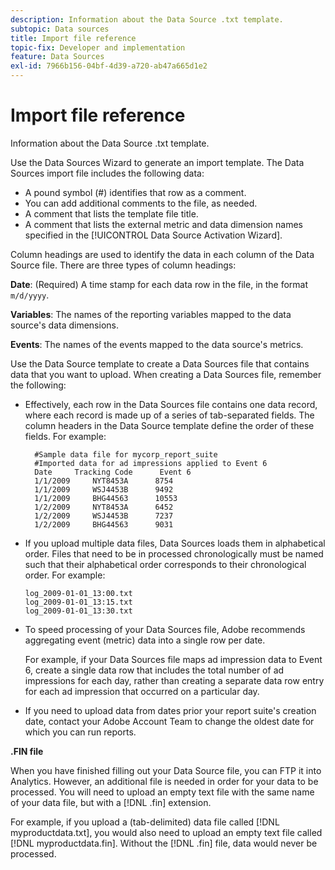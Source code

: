 ```yaml
---
description: Information about the Data Source .txt template.
subtopic: Data sources
title: Import file reference
topic-fix: Developer and implementation
feature: Data Sources
exl-id: 7966b156-04bf-4d39-a720-ab47a665d1e2
---
```

# Import file reference

Information about the Data Source .txt template.

 Use the Data Sources Wizard to generate an import template. The Data Sources import file includes the following data:

* A pound symbol (#) identifies that row as a comment.
* You can add additional comments to the file, as needed.
* A comment that lists the template file title.
* A comment that lists the external metric and data dimension names specified in the [!UICONTROL Data Source Activation Wizard].

Column headings are used to identify the data in each column of the Data Source file. There are three types of column headings:

**Date**: (Required) A time stamp for each data row in the file, in the format `m/d/yyyy`.

**Variables**: The names of the reporting variables mapped to the data source's data dimensions.

**Events**: The names of the events mapped to the data source's metrics.

Use the Data Source template to create a Data Sources file that contains data that you want to upload. When creating a Data Sources file, remember the following:

* Effectively, each row in the Data Sources file contains one data record, where each record is made up of a series of tab-separated fields. The column headers in the Data Source template define the order of these fields. For example:

  ```
    #Sample data file for mycorp_report_suite 
    #Imported data for ad impressions applied to Event 6
    Date     Tracking Code      Event 6 
    1/1/2009     NYT8453A      8754
    1/1/2009     WSJ4453B      9492
    1/1/2009     BHG44563      10553
    1/2/2009     NYT8453A      6452
    1/2/2009     WSJ4453B      7237
    1/2/2009     BHG44563      9031
  ```

* If you upload multiple data files, Data Sources loads them in alphabetical order. Files that need to be in processed chronologically must be named such that their alphabetical order corresponds to their chronological order. For example:

  ```
  log_2009-01-01_13:00.txt
  log_2009-01-01_13:15.txt
  log_2009-01-01_13:30.txt
  ```

* To speed processing of your Data Sources file, Adobe recommends aggregating event (metric) data into a single row per date.

  For example, if your Data Sources file maps ad impression data to Event 6, create a single data row that includes the total number of ad impressions for each day, rather than creating a separate data row entry for each ad impression that occurred on a particular day.
* If you need to upload data from dates prior your report suite's creation date, contact your Adobe Account Team to change the oldest date for which you can run reports.

**.FIN file**

When you have finished filling out your Data Source file, you can FTP it into Analytics. However, an additional file is needed in order for your data to be processed. You will need to upload an empty text file with the same name of your data file, but with a [!DNL .fin] extension.

For example, if you upload a (tab-delimited) data file called [!DNL myproductdata.txt], you would also need to upload an empty text file called [!DNL myproductdata.fin]. Without the [!DNL .fin] file, data would never be processed.
